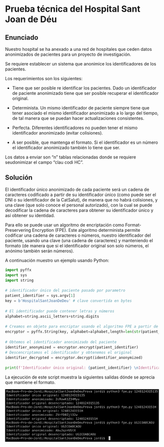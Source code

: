 
# Prueba técnica del Hospital Sant Joan de Déu

## Enunciado

Nuestro hospital se ha anexado a una red de hospitales que ceden datos anonimizados de pacientes para un proyecto de investigación.

Se requiere establecer un sistema que anonimice los identificadores de los pacientes.

Los requerimientos son los siguientes:
- Tiene que ser posible re identificar los pacientes. Dado un identificador de paciente anonimizado tiene que ser posible recuperar el identificador original.

- Determinista. Un mismo identificador de paciente siempre tiene que tener asociado el mismo identificador anonimizado a lo largo del tiempo, de tal manera que se puedan hacer actualizaciones consistentes.

- Perfecta. Diferentes identificadores no pueden tener el mismo identificador anonimizado (evitar colisiones).

- A ser posible, que mantenga el formato. Si el identificador es un número el identificador anonimizado también lo tiene que ser.

Los datos a enviar son “n” tablas relacionadas donde se requiere seudonimizar el campo “clau codi HC”.


## Solución

El identificador único anonimizado de cada paciente será un cadena de caracteres codificado a partir de su identificador único (como puede ser el DNI o su identificador de la CatSalut), de manera que no habrá colisiones, y una clave (que solo conoce el personal autorizado), con la cual se puede decodificar la cadena de caracteres para obtener su identificador único y así obtener su identidad.

Para ello se puede usar un algoritmo de encriptación como Format-Preservering Encryption (FPE). Este algoritmo determinista permite codificar una cadena de caracteres o números, nuestro identificador del paciente, usando una clave (una cadena de caracteres) y manteniendo el formato (de manera que si el identificador original son solo números, el anónimo también serán números).

A continuación muestro un ejemplo usando Python:
```python
import pyffx
import sys
import string

# identificador único del paciente pasado por parametro
patient_identifier = sys.argv[1]
key = b'HospitalSantJoanDeDeu' # clave convertida en bytes

# El identificador puede contener letras y números
alphabet=string.ascii_letters+string.digits

# Creamos en objeto para encriptar usando el algoritmo FPE a partir de la clave definida
encryptor = pyffx.String(key, alphabet=alphabet,length=len(str(patient_identifier)))

# Obtemos el identificador anonimizado del paciente
identifier_anonymized = encryptor.encrypt(patient_identifier)
# Descencriptamos el identificador y obtenemos el original
identifier_decrypted = encryptor.decrypt(identifier_anonymized)

print(f'Identificador único original: {patient_identifier} \nIdentificador anonimizado: {identifier_anonymized}\nIdentificador original desencriptado: {identifier_decrypted}')
```
La ejecución de este script muestra la siguientes salidas dónde se aprecia que mantiene el formato.

![output](./output.png)
